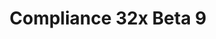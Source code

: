---
layout: post
title: Compliance 32x Beta 9
permalink: /compliance32x/B9
header-img: https://database.faithfulpack.net/images/website/posts/32x/B9.jpg

description: |
  Go swim with the turtles! With this Beta, you can now experience these gentle sea creatures up close and with high-quality textures. More than that, this version brings new and exciting additions like trader llama decor, campfire smoke and everyone's favourite block&#58; info_update in Bedrock Edition. And as is tradition, there are many, many bug fixes, especially for Bedrock.
  <br>
  Have fun with the pack!

changelog:
  Added:
    Blocks:
      - (Bedrock) Missing Tile ([author name redacted])
      - Polished Basalt Top (Aerod)
    Entities:
      - (Bedrock) Fishing Hook (Billy Apicella)
      - Creeper (Aerod)
      - Trader Llama Decor (Nyodex)
      - Turtle (Aerod)
    Particles:
      - Big Smoke (Aerod)
    Bedrock UI:
      - Free Download Symbol ([author name redacted])
      - Balloon Icon ([author name redacted])
      - Deals Icon ([author name redacted])
      - Fall Icon ([author name redacted])
      - Feedback ([author name redacted])
      - Progress Bars ([author name redacted])
      - White Experience Bar ([author name redacted])
      - Blue Experience Bar ([author name redacted])
      - Minecoin (Billy Apicella, PeJohn)
      - New Offers Icon (Billy Apicella)
      - Book Add Picture ([author name redacted])
      - Mute On ([author name redacted])
      - Mute Off ([author name redacted])
      - Book Add Text Page ([author name redacted])
      - Edit Icon (Aerod)
      - Realms Icon (Aerod)
      - Gear (Aerod)
      - Subscription Glyphs (Aerod)
      - Dev Glyphs (Aerod)
      - Accessibility Glyphs (Aerod)
      - World Glyphs ([author name redacted])
      - Purtle ([author name redacted])
  Changed:
    Blocks:
      - End Stone Bricks (LethalChicken)
      - Stonecutter Saw (LethalChicken)
      - Basalt Side (LethalChicken)
      - Polished Basalt Side (LethalChicken)
      - Blackstone (LethalChicken)
      - Gilded Blackstone (LethalChicken)
      - Chain (Nyodex)
      - Lantern (Nyodex)
      - Soul Lantern (EachMenderKhai)
      - Sand (Aerod)
      - Red Sand (Aerod)
      - Azure Bluet (EachMenderKhai)
      - Sandstone Top (Aerod)
      - Red Sandstone Top (Aerod)
    Items:
      - Lantern (Nyodex)
      - Soul Lantern (EachMenderKhai)
      - Chain (Nyodex)
      - Bone (EachMenderKhai)
      - Popped Chorus Fruit (EachMenderKhai)
      - Cooked Cod ([author name redacted])
      - Chorus Fruit (Evorp)
      - Gold Ingot (Nyodex)
      - Iron Ingot (Nyodex)
    Mob Effect:
      - Hero of the Village (LethalChicken)
      - Dolphin's Grace (EachMenderKhai)
    GUI:
      - Realms Trial Icon (EachMenderKhai)

downloads:
  Java 1.16.5:
    GitHub: https://github.com/Faithful-Resource-Pack/Faithful-Java-32x/releases/download/beta-9/Compliance-32x-Java-Beta-9.zip
    CurseForge: https://www.curseforge.com/minecraft/texture-packs/faithful-32x/download/3324360
  Bedrock 1.16.220:
    GitHub: https://github.com/Faithful-Resource-Pack/Faithful-Bedrock-32x/releases/download/beta-9/Compliance-32x-Bedrock-Beta-9.mcpack
---